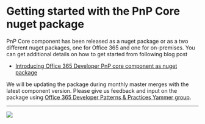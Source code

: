 # Getting started with the PnP Core nuget package #

PnP Core component has been released as a nuget package or as a two different nuget packages, one for Office 365 and one for on-premises. You can get additional details on how to get started from following blog post

- [Introducing Office 365 Developer PnP core component as nuget package](http://blogs.msdn.com/b/vesku/archive/2014/11/17/introducing-office-365-developer-pnp-core-component-as-nuget-package.aspx)

We will be updating the package during monthly master merges with the latest component version. Please give us feedback and input on the package using [Office 365 Developer Patterns & Practices Yammer group](http://aka.ms/officedevpnpyammer).


----------


![](http://blogs.msdn.com/cfs-filesystemfile.ashx/__key/communityserver-blogs-components-weblogfiles/00-00-00-81-08-metablogapi/3223.image_5F00_46062CD9.png)

